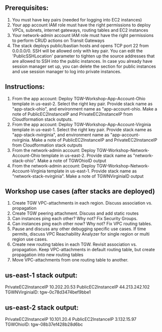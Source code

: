 ## Prerequisites:
1. You must have key pairs (needed for logging into EC2 instances)
2. Your app account IAM role must have the right permissions to deploy VPCs, subnets, internet gateways, routing tables and EC2 instances
3. Your network-admin account IAM role must have the right permissions to perform CRUD actions on Transit Gateways 
4. The stack deploys public/bastian hosts and opens TCP port 22 from 0.0.0.0/0. SSH will be allowed only with key pair. You can edit the 'PublicSSHLocation' parameter to tighten up the source addresses that are allowed to SSH into the public instances. In case you already have session manager set up, you can delete the section for public instances and use session manager to log into private instances.

## Instructions:
1. From the app account: Deploy TGW-Workshop-App-Account-Ohio template in us-east-2. Select the right key pair. Provide stack name as "app-stack-ohio", and environment name as "app-account-ohio. Make a note of PublicEC2InstanceIP and PrivateEC2InstanceIP from Cloudformation stack outputs. 
2. From the app account: Deploy TGW-Workshop-App-Account-Virginia template in us-east-1. Select the right key pair. Provide stack name as "app-stack-nvirginia", and environment name as "app-account-nvirginia. Make a note of PublicEC2InstanceIP and PrivateEC2InstanceIP from Cloudformation stack outputs
3. From the network-admin account: Deploy TGW-Workshop-Network-Account-Ohio template in us-east-2. Provide stack name as "network-stack-ohio". Make a note of TGWOhioID output
4. From the network-admin account: Deploy TGW-Workshop-Network-Account-Virginia template in us-east-1. Provide stack name as "network-stack-nvirginia". Make a note of TGWNVirginiaID output

## Workshop use cases (after stacks are deployed)
1. Create TGW VPC-attachments in each region. Discuss association vs. propagation
2. Create TGW peering attachment. Discuss and add static routes
3. Can instances ping each other? Why not? Fix Security Groups.
4. Can instances ping each other now? Why not? Fix VPC routing tables.
5. Pause and discuss any other debugging specific use cases. If time permits, discuss VPC Reachability Analyzer for single region or multi region use cases.
6. Create new routing tables in each TGW. Revisit association vs. propagation. Keep VPC-attachments in default routing table, but create propagation into new routing tables
7. Move VPC-attachments from one routing table to another.

## us-east-1 stack output:

PrivateEC2InstanceIP	10.202.20.53
PublicEC2InstanceIP	44.213.242.102
TGWNVirginiaID: tgw-0c78d3474bef9bbe1

## us-east-2 stack output:

PrivateEC2InstanceIP	10.101.20.4
PublicEC2InstanceIP	3.132.15.97
TGWOhioID: tgw-08b37ef428b28d6bc
